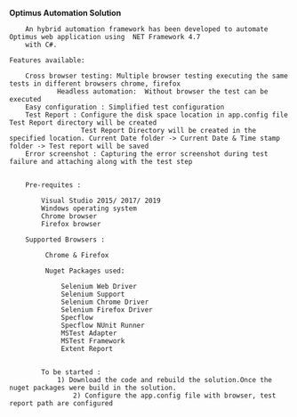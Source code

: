 <B> Optimus Automation Solution </B>
    
		An hybrid automation framework has been developed to automate Optimus web application using  NET Framework 4.7 
		with C#.
		
    Features available: 
    
		Cross browser testing: Multiple browser testing executing the same tests in different browsers chrome, firefox
                Headless automation:  Without browser the test can be executed
		Easy configuration : Simplified test configuration
		Test Report : Configure the disk space location in app.config file Test Report directory will be created
		              Test Report Directory will be created in the specified location. Current Date folder -> Current Date & Time stamp folder -> Test report will be saved
		Error screenshot : Capturing the error screenshot during test failure and attaching along with the test step 
		
		
		Pre-requites : 
		        
			Visual Studio 2015/ 2017/ 2019 
			Windows operating system 
			Chrome browser
			Firefox browser
		
		Supported Browsers :
		        
			 Chrome & Firefox
		
	         Nuget Packages used: 
		    
				 Selenium Web Driver 
				 Selenium Support
				 Selenium Chrome Driver
				 Selenium Firefox Driver 
				 Specflow 
				 Specflow NUnit Runner
				 MSTest Adapter 
				 MSTest Framework 
				 Extent Report
			  
				 
			To be started : 
			    1) Download the code and rebuild the solution.Once the nuget packages were build in the solution. 
		            2) Configure the app.config file with browser, test report path are configured
						 
			  
			
			
